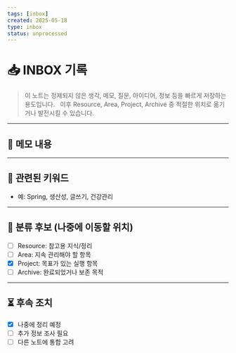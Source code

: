 ```yaml
---
tags: [inbox]
created: 2025-05-18
type: inbox
status: unprocessed
---
```



# 📥 INBOX 기록
  
> 이 노트는 정제되지 않은 생각, 메모, 질문, 아이디어, 정보 등을 빠르게 저장하는 용도입니다.  
> 이후 Resource, Area, Project, Archive 중 적절한 위치로 옮기거나 발전시킬 수 있습니다.
---

## 📝 메모 내용







---

## 📌 관련된 키워드

- 예: Spring, 생산성, 글쓰기, 건강관리
---

## 🔁 분류 후보 (나중에 이동할 위치)

- [ ] Resource: 참고용 지식/정리
- [ ] Area: 지속 관리해야 할 항목
- [x] Project: 목표가 있는 실행 항목
- [ ] Archive: 완료되었거나 보존 목적
---
## ⏳ 후속 조치
- [x] 나중에 정리 예정
- [ ] 추가 정보 조사 필요
- [ ] 다른 노트에 통합 고려